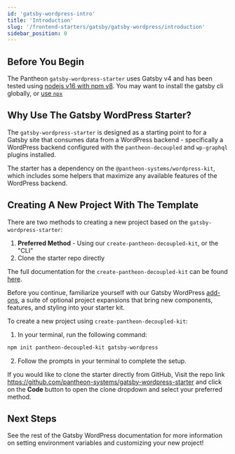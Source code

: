 ```yaml
---
id: 'gatsby-wordpress-intro'
title: 'Introduction'
slug: '/frontend-starters/gatsby/gatsby-wordpress/introduction'
sidebar_position: 0
---
```


## Before You Begin

The Pantheon `gatsby-wordpress-starter` uses Gatsby v4 and has been tested using
[nodejs v16 with npm v8](https://nodejs.org/en/download/). You may want to
install the gatsby cli globally, or
[use `npx`](https://www.npmjs.com/package/npx)

## Why Use The Gatsby WordPress Starter?

The `gatsby-wordpress-starter` is designed as a starting point to for a Gatsby
site that consumes data from a WordPress backend - specifically a WordPress
backend configured with the `pantheon-decoupled` and `wp-graphql` plugins
installed.

The starter has a dependency on the `@pantheon-systems/wordpress-kit`, which
includes some helpers that maximize any available features of the WordPress
backend.

## Creating A New Project With The Template

There are two methods to creating a new project based on the
`gatsby-wordpress-starter`:

1. **Preferred Method** - Using our `create-pantheon-decoupled-kit`, or the
   "CLI"
2. Clone the starter repo directly

The full documentation for the `create-pantheon-decoupled-kit` can be found
[here](https://live-decoupled-kit-docs-canary.appa.pantheon.site/docs/frontend-starters/using-the-cli).

Before you continue, familiarize yourself with our Gatsby WordPress
[add-ons](http://localhost:3000/docs/frontend-starters/gatsby/gatsby-wordpress/add-ons),
a suite of optional project expansions that bring new components, features, and
styling into your starter kit.

To create a new project using `create-pantheon-decoupled-kit`:

1. In your terminal, run the following command:

```bash
npm init pantheon-decoupled-kit gatsby-wordpress
```

2. Follow the prompts in your terminal to complete the setup.

If you would like to clone the starter directly from GitHub, Visit the repo link
https://github.com/pantheon-systems/gatsby-wordpress-starter and click on the
**Code** button to open the clone dropdown and select your preferred method.

## Next Steps

See the rest of the Gatsby WordPress documentation for more information on
setting environment variables and customizing your new project!
